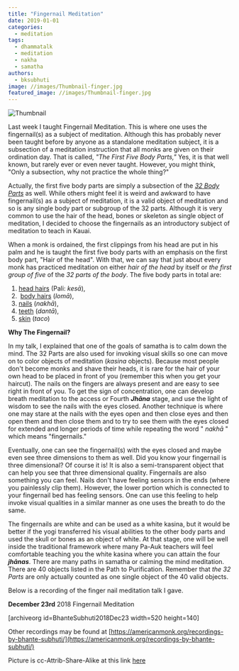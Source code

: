 ```yaml
---
title: "Fingernail Meditation"
date: 2019-01-01
categories: 
  - meditation
tags: 
  - dhammatalk
  - meditation
  - nakha
  - samatha
authors: 
  - bksubhuti
image: //images/Thumbnail-finger.jpg
featured_image: //images/Thumbnail-finger.jpg
---
```


![Thumbnail](assets/images/Thumbnail-finger.jpg)

Last week I taught Fingernail Meditation. This is where one uses the fingernail(s) as a subject of meditation. Although this has probably never been taught before by anyone as a standalone meditation subject, it is a subsection of a meditation instruction that all monks are given on their ordination day. That is called, _"The First Five Body Parts,"_ Yes, it is that well known, but rarely ever or even never taught. However, you might think, "Only a subsection, why not practice the whole thing?"

Actually, the first five body parts are simply a subsection of the _[32 Body Parts](https://en.wikipedia.org/wiki/Patikulamanasikara)_ as well. While others might feel it is weird and awkward to have fingernail(s) as a subject of meditation, it is a valid object of meditation and so is any single body part or subgroup of the 32 parts. Although it is very common to use the hair of the head, bones or skeleton as single object of meditation, I decided to choose the fingernails as an introductory subject of meditation to teach in Kauai.

When a monk is ordained, the first clippings from his head are put in his palm and he is taught the first five body parts with an emphasis on the first body part, "Hair of the head". With that, we can say that just about every monk has practiced meditation on either _hair of the head_ by itself or _the first group of five_ of the _32 parts of the body_. The five body parts in total are:

1. [head hairs](https://en.wikipedia.org/wiki/Hair) (Pali: _kesā_),
2.  [body hairs](https://en.wikipedia.org/wiki/Androgenic_hair) (_lomā_), 
3. [nails](https://en.wikipedia.org/wiki/Nail_(anatomy)) (_nakhā_), 
4. [teeth](https://en.wikipedia.org/wiki/Tooth) (_dantā_), 
5. [skin](https://en.wikipedia.org/wiki/Skin) (_taco_)

**Why The Fingernail?**

In my talk, I explained that one of the goals of samatha is to calm down the mind. The 32 Parts are also used for invoking visual skills so one can move on to color objects of meditation (_kasina_ objects). Because most people don't become monks and shave their heads, it is rare for the hair of your own head to be placed in front of you (remember this when you get your haircut). The nails on the fingers are always present and are easy to see right in front of you. To get the sign of concentration, one can develop breath meditation to the access or Fourth _**Jhāna**_ stage, and use the light of wisdom to see the nails with the eyes closed. Another technique is where one may stare at the nails with the eyes open and then close eyes and then open them and then close them and to try to see them with the eyes closed for extended and longer periods of time while repeating the word " _nakhā_ " which means "fingernails."

Eventually, one can see the fingernail(s) with the eyes closed and maybe even see three dimensions to them as well. Did you know your fingernail is three dimensional? Of course it is! It is also a semi-transparent object that can help you see that three dimensional quality. Fingernails are also something you can feel. Nails don't have feeling sensors in the ends (where you painlessly clip them). However, the lower portion which is connected to your fingernail bed has feeling sensors. One can use this feeling to help invoke visual qualities in a similar manner as one uses the breath to do the same.

The fingernails are white and can be used as a white kasina, but it would be better if the yogi transferred his visual abilities to the other body parts and used the skull or bones as an object of white. At that stage, one will be well inside the traditional framework where many Pa-Auk teachers will feel comfortable teaching you the white kasina where you can attain the four _**jhānas**_. There are many paths in samatha or calming the mind meditation. There are 40 objects listed in the Path to Purification. Remember that _the 32 Parts_ are only actually counted as one single object of the 40 valid objects.

Below is a recording of the finger nail meditation talk I gave.

**December 23rd** 2018 Fingernail Meditation

\[archiveorg id=BhanteSubhuti2018Dec23 width=520 height=140\]

Other recordings may be found at [https://americanmonk.org/recordings-by-bhante-subhuti/](https://americanmonk.org/recordings-by-bhante-subhuti/)

Picture is cc-Attrib-Share-Alike at this link [here](https://commons.wikimedia.org/wiki/File:Ongle_du_doigt_de_la_main_-_Fingernail_hand.jpg)